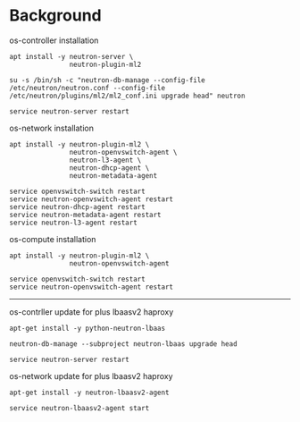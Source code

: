 # Background

os-controller installation

```
apt install -y neutron-server \
               neutron-plugin-ml2

su -s /bin/sh -c "neutron-db-manage --config-file /etc/neutron/neutron.conf --config-file /etc/neutron/plugins/ml2/ml2_conf.ini upgrade head" neutron

service neutron-server restart
```

os-network installation

```
apt install -y neutron-plugin-ml2 \
               neutron-openvswitch-agent \
               neutron-l3-agent \
               neutron-dhcp-agent \
               neutron-metadata-agent

service openvswitch-switch restart
service neutron-openvswitch-agent restart
service neutron-dhcp-agent restart
service neutron-metadata-agent restart
service neutron-l3-agent restart
```

os-compute installation

```
apt install -y neutron-plugin-ml2 \
               neutron-openvswitch-agent

service openvswitch-switch restart
service neutron-openvswitch-agent restart
```

---

os-contrller update for plus lbaasv2 haproxy

```
apt-get install -y python-neutron-lbaas

neutron-db-manage --subproject neutron-lbaas upgrade head

service neutron-server restart
```

os-network update for plus lbaasv2 haproxy

```
apt-get install -y neutron-lbaasv2-agent

service neutron-lbaasv2-agent start
```

